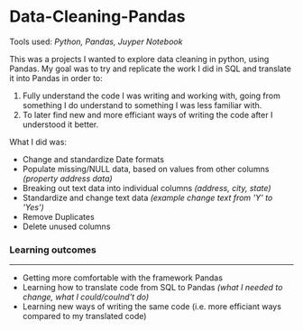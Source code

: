 # Data-Cleaning-Pandas
Tools used: _Python, Pandas, Juyper Notebook_

This was a projects I wanted to explore data cleaning in python, using Pandas. My goal was to try and replicate the work I did in SQL and translate it into Pandas in order to:
1) Fully understand the code I was writing and working with, going from something I do understand to something I was less familiar with.
2) To later find new and more efficiant ways of writing the code after I understood it better.

What I did was:
- Change and standardize Date formats
- Populate missing/NULL data, based on values from other columns _(property address data)_
- Breaking out text data into individual columns _(address, city, state)_
- Standardize and change text data _(example change text from 'Y' to 'Yes')_
- Remove Duplicates
- Delete unused columns

### Learning outcomes
---
- Getting more comfortable with the framework Pandas
- Learning how to translate code from SQL to Pandas _(what I needed to change, what I could/coulnd't do)_
- Learning new ways of writing the same code (i.e. more efficiant ways compared to my translated code) 
